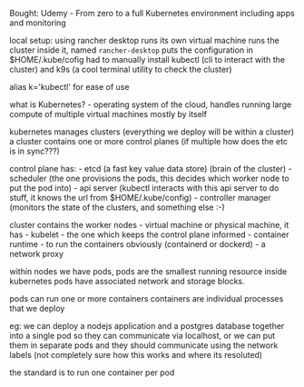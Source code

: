 Bought: Udemy - From zero to a full Kubernetes environment including apps and monitoring

local setup:
using rancher desktop
runs its own virtual machine
runs the cluster inside it, named `rancher-desktop`
puts the configuration in $HOME/.kube/cofig
had to manually install kubectl (cli to interact with the cluster) and k9s (a cool terminal utility to check the cluster)

alias k='kubectl' for ease of use

what is Kubernetes? - operating system of the cloud, handles running large compute of multiple virtual machines mostly by itself

kubernetes manages clusters (everything we deploy will be within a cluster)
a cluster contains one or more control planes (if multiple how does the etc is in sync???)

control plane has:
    - etcd (a fast key value data store) (brain of the cluster)
    - scheduler (the one provisions the pods, this decides which worker node to put the pod into)
    - api server (kubectl interacts with this api server to do stuff, it knows the url from $HOME/.kube/config)
    - controller manager (monitors the state of the clusters, and something else :-)

cluster contains the worker nodes - virtual machine or physical machine, it has
    - kubelet - the one which keeps the control plane informed
    - container runtime - to run the containers obviously (containerd or dockerd)
    - a network proxy

within nodes we have pods, pods are the smallest running resource inside kubernetes
pods have associated network and storage blocks.

pods can run one or more containers
containers are individual processes that we deploy

eg: we can deploy a nodejs application and a postgres database together into a single pod
so they can communicate via localhost, or we can put them in separate pods and they should
communicate using the network labels (not completely sure how this works and where its resoluted)

the standard is to run one container per pod

